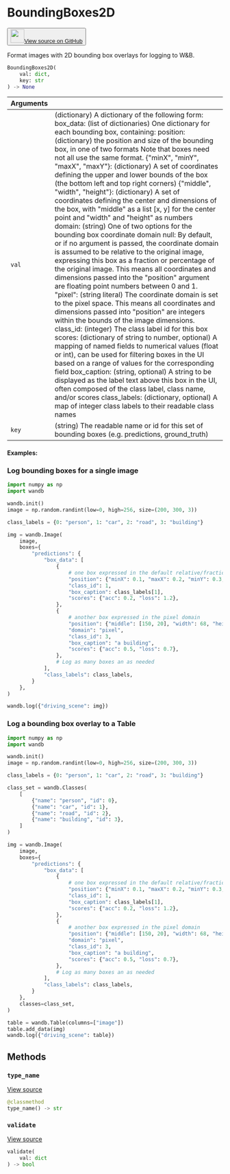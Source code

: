 # BoundingBoxes2D

<p><button style={{display: 'flex', alignItems: 'center', backgroundColor: 'white', border: '1px solid #ddd', padding: '10px', borderRadius: '6px', cursor: 'pointer', boxShadow: '0 2px 3px rgba(0,0,0,0.1)', transition: 'all 0.3s'}}><a href='https://www.github.com/wandb/wandb/tree/fa4423647026d710e3780287b4bac2ee9494e92b/wandb/sdk/data_types/helper_types/bounding_boxes_2d.py#L16-L291' style={{fontSize: '1.2em', display: 'flex', alignItems: 'center'}}><img src='https://github.githubassets.com/images/modules/logos_page/GitHub-Mark.png' height='32px' width='32px' style={{marginRight: '10px'}}/>View source on GitHub</a></button></p>


Format images with 2D bounding box overlays for logging to W&B.

```python
BoundingBoxes2D(
    val: dict,
    key: str
) -> None
```

| Arguments |  |
| :--- | :--- |
|  `val` |  (dictionary) A dictionary of the following form: box_data: (list of dictionaries) One dictionary for each bounding box, containing: position: (dictionary) the position and size of the bounding box, in one of two formats Note that boxes need not all use the same format. {"minX", "minY", "maxX", "maxY"}: (dictionary) A set of coordinates defining the upper and lower bounds of the box (the bottom left and top right corners) {"middle", "width", "height"}: (dictionary) A set of coordinates defining the center and dimensions of the box, with "middle" as a list [x, y] for the center point and "width" and "height" as numbers domain: (string) One of two options for the bounding box coordinate domain null: By default, or if no argument is passed, the coordinate domain is assumed to be relative to the original image, expressing this box as a fraction or percentage of the original image. This means all coordinates and dimensions passed into the "position" argument are floating point numbers between 0 and 1. "pixel": (string literal) The coordinate domain is set to the pixel space. This means all coordinates and dimensions passed into "position" are integers within the bounds of the image dimensions. class_id: (integer) The class label id for this box scores: (dictionary of string to number, optional) A mapping of named fields to numerical values (float or int), can be used for filtering boxes in the UI based on a range of values for the corresponding field box_caption: (string, optional) A string to be displayed as the label text above this box in the UI, often composed of the class label, class name, and/or scores class_labels: (dictionary, optional) A map of integer class labels to their readable class names |
|  `key` |  (string) The readable name or id for this set of bounding boxes (e.g. predictions, ground_truth) |

#### Examples:

### Log bounding boxes for a single image

<!--yeadoc-test:boundingbox-2d-->


```python
import numpy as np
import wandb

wandb.init()
image = np.random.randint(low=0, high=256, size=(200, 300, 3))

class_labels = {0: "person", 1: "car", 2: "road", 3: "building"}

img = wandb.Image(
    image,
    boxes={
        "predictions": {
            "box_data": [
                {
                    # one box expressed in the default relative/fractional domain
                    "position": {"minX": 0.1, "maxX": 0.2, "minY": 0.3, "maxY": 0.4},
                    "class_id": 1,
                    "box_caption": class_labels[1],
                    "scores": {"acc": 0.2, "loss": 1.2},
                },
                {
                    # another box expressed in the pixel domain
                    "position": {"middle": [150, 20], "width": 68, "height": 112},
                    "domain": "pixel",
                    "class_id": 3,
                    "box_caption": "a building",
                    "scores": {"acc": 0.5, "loss": 0.7},
                },
                # Log as many boxes an as needed
            ],
            "class_labels": class_labels,
        }
    },
)

wandb.log({"driving_scene": img})
```

### Log a bounding box overlay to a Table

<!--yeadoc-test:bb2d-image-with-labels-->


```python
import numpy as np
import wandb

wandb.init()
image = np.random.randint(low=0, high=256, size=(200, 300, 3))

class_labels = {0: "person", 1: "car", 2: "road", 3: "building"}

class_set = wandb.Classes(
    [
        {"name": "person", "id": 0},
        {"name": "car", "id": 1},
        {"name": "road", "id": 2},
        {"name": "building", "id": 3},
    ]
)

img = wandb.Image(
    image,
    boxes={
        "predictions": {
            "box_data": [
                {
                    # one box expressed in the default relative/fractional domain
                    "position": {"minX": 0.1, "maxX": 0.2, "minY": 0.3, "maxY": 0.4},
                    "class_id": 1,
                    "box_caption": class_labels[1],
                    "scores": {"acc": 0.2, "loss": 1.2},
                },
                {
                    # another box expressed in the pixel domain
                    "position": {"middle": [150, 20], "width": 68, "height": 112},
                    "domain": "pixel",
                    "class_id": 3,
                    "box_caption": "a building",
                    "scores": {"acc": 0.5, "loss": 0.7},
                },
                # Log as many boxes an as needed
            ],
            "class_labels": class_labels,
        }
    },
    classes=class_set,
)

table = wandb.Table(columns=["image"])
table.add_data(img)
wandb.log({"driving_scene": table})
```

## Methods

### `type_name`

[View source](https://www.github.com/wandb/wandb/tree/fa4423647026d710e3780287b4bac2ee9494e92b/wandb/sdk/data_types/helper_types/bounding_boxes_2d.py#L215-L217)

```python
@classmethod
type_name() -> str
```

### `validate`

[View source](https://www.github.com/wandb/wandb/tree/fa4423647026d710e3780287b4bac2ee9494e92b/wandb/sdk/data_types/helper_types/bounding_boxes_2d.py#L219-L274)

```python
validate(
    val: dict
) -> bool
```
